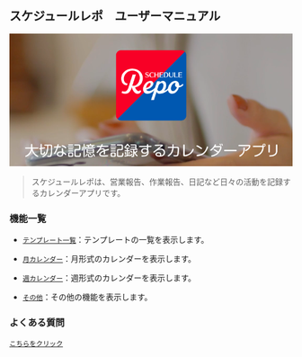 ## スケジュールレポ　ユーザーマニュアル

<img src="imgs/top.png" width="640px">

>スケジュールレポは、営業報告、作業報告、日記など日々の活動を記録するカレンダーアプリです。

### 機能一覧

- [`テンプレート一覧`](./templates.md)：テンプレートの一覧を表示します。

- [`月カレンダー`](./monthly_calendar.md)：月形式のカレンダーを表示します。

- [`週カレンダー`](./weekly_calendar.md)：週形式のカレンダーを表示します。

- [`その他`](./other.md)：その他の機能を表示します。

### よくある質問

[`こちらをクリック`](./question.md)
